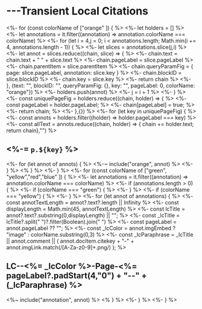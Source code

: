 
# ---Transient Local Citations

<%-    for (const colorName of ["orange" ]) { %>
<%-     let holders = [] %>
<%-     let annotations = it.filter((annotation) => annotation.colorName === colorName) %>
<%-      for (let i = 4,j = 0; i < annotations.length; Math.min(i += 4, annotations.length - 1)) { %>
<%-         let slices = annotations.slice(j,i) %>
<%-         let annot = slices.reduce((chain, slice) => { %>
<%-           chain.text = chain.text + " " + slice.text %>
<%-           chain.pageLabel = slice.pageLabel %>
<%-           chain.parentItem = slice.parentItem %>
<%-           chain.queryParamFig = { page: slice.pageLabel, annotation: slice.key } %>
<%-           chain.blockID = slice.blockID %>
<%-           chain.key = slice.key %>
<%-           return chain                %>
<%-         }, {text: "", blockID: "", queryParamFig: {}, key: "", pageLabel: 0, colorName: "orange"}) %>
<%-           holders.push(annot) %>
<%-          j = i + 1 %>
<%-       } %>
<%-       const uniquePageFig = holders.reduce((chain, holder) => { %>
<%-          const pageLabel = holder.pageLabel; %>
<%-          chain[pageLabel] = true; %>
<%-          return chain; %>
<%-       },{}) %>
<%-       for (let key in uniquePageFig) { %>
<%-          const annots = holders.filter((holder) => holder.pageLabel === key)         %>
<%-          const allText = annots.reduce((chain, holder) => { chain += holder.text; return chain},"") %>
## <%-= `p.${key}` %>

<%-           for (let annot of annots) { %>
<%-~            include("orange", annot) %>
<%-           } %>
<%       } %>
<%-     } %>
<%-   for (const colorName of ["green", "yellow","red","blue" ]) { %>
<%-     let annotations = it.filter((annotation) => annotation.colorName === colorName) %>
<%-     if (annotations.length > 0) { %>
<%-       if (colorName === "green") { %>
<%-       } %>
<%-       if (colorName === "yellow") { %>
<%-       } %>
<%-       for (let annot of annotations) { %>
<%-         const annotTextLength = annot?.text?.length || Infinity %>
<%-         const displayLength = Math.min(45, annotTextLength) %>
<%-         const lcTitle = annot?.text?.substring(0,displayLength) || ""; %>
<%-         const _lcTitle = lcTitle?.split("	")?.filter(Boolean).join(" ") %> 
<%-         const pageLabel = annot.pageLabel ?? ""; %>
<%-         const _lcColor = annot.imgEmbed ? "image" : colorName.substring(0,3) %>
<%-         const _lcParaphrase = _lcTitle || annot.comment || ( annot.docItem.citekey + "-" + annot.imgLink.match(/[A-Za-z0-9]+\.png/) ); %>

## LC--<%= _lcColor %>-Page-<%= pageLabel?.padStart(4,"0") + "--" + (_lcParaphrase) %>

<%~         include("annotation", annot) %>
<%        } %>
<%-     } %>
<%-   } %>
